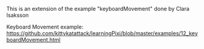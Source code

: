 This is an extension of the example "keyboardMovement" done by Clara Isaksson

Keyboard Movement example: https://github.com/kittykatattack/learningPixi/blob/master/examples/12_keyboardMovement.html

